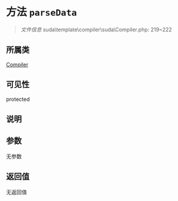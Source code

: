 # 方法 `parseData`

> *文件信息* suda\template\compiler\suda\Compiler.php: 219~222

## 所属类 

[Compiler](../Compiler.md)

## 可见性

 protected 

## 说明



## 参数


无参数


## 返回值

无返回值
